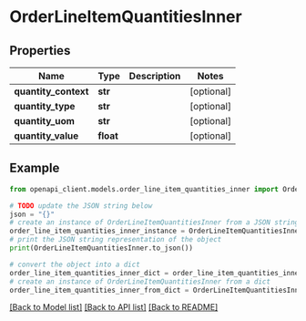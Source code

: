 # OrderLineItemQuantitiesInner


## Properties

Name | Type | Description | Notes
------------ | ------------- | ------------- | -------------
**quantity_context** | **str** |  | [optional] 
**quantity_type** | **str** |  | [optional] 
**quantity_uom** | **str** |  | [optional] 
**quantity_value** | **float** |  | [optional] 

## Example

```python
from openapi_client.models.order_line_item_quantities_inner import OrderLineItemQuantitiesInner

# TODO update the JSON string below
json = "{}"
# create an instance of OrderLineItemQuantitiesInner from a JSON string
order_line_item_quantities_inner_instance = OrderLineItemQuantitiesInner.from_json(json)
# print the JSON string representation of the object
print(OrderLineItemQuantitiesInner.to_json())

# convert the object into a dict
order_line_item_quantities_inner_dict = order_line_item_quantities_inner_instance.to_dict()
# create an instance of OrderLineItemQuantitiesInner from a dict
order_line_item_quantities_inner_from_dict = OrderLineItemQuantitiesInner.from_dict(order_line_item_quantities_inner_dict)
```
[[Back to Model list]](../README.md#documentation-for-models) [[Back to API list]](../README.md#documentation-for-api-endpoints) [[Back to README]](../README.md)


